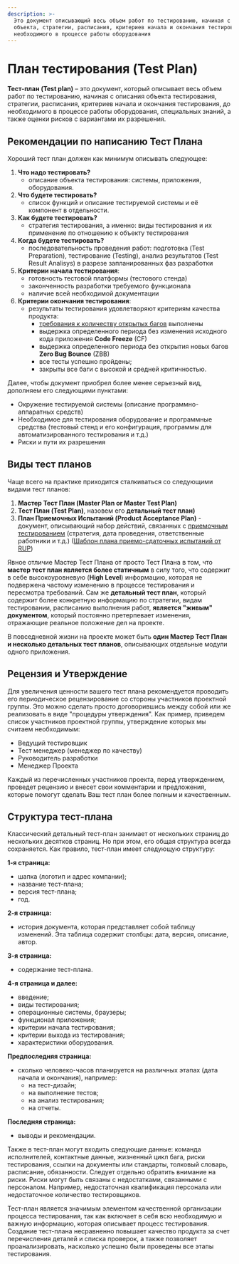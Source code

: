 ```yaml
---
description: >-
  Это документ описывающий весь объем работ по тестированию, начиная с описания
  объекта, стратегии, расписания, критериев начала и окончания тестирования, до
  необходимого в процессе работы оборудования
---
```


# План тестирования \(Test Plan\)

 **Тест-план \(Test plan\)** – это документ, который описывает весь объем работ по тестированию, начиная с описания объекта тестирования, стратегии, расписания, критериев начала и окончания тестирования, до необходимого в процессе работы оборудования, специальных знаний, а также оценки рисков с вариантами их разрешения.

## Рекомендации по написанию Тест Плана

Хороший тест план должен как минимум описывать следующее:

1. **Что надо тестировать?**
   * описание объекта тестирования: системы, приложения, оборудования.
2. **Что будете тестировать?**
   * список функций и описание тестируемой системы и её компонент в отдельности.
3. **Как будете тестировать?**
   * стратегия тестирования, а именно: виды тестирования и их применение по отношению к объекту тестирования
4. **Когда будете тестировать?**
   * последовательность проведения работ: подготовка \(Test Preparation\), тестирование \(Testing\), анализ результатов \(Test Result Analisys\) в разрезе запланированных фаз разработки
5. **Критерии начала тестирования**:
   * готовность тестовой платформы \(тестового стенда\)
   * законченность разработки требуемого функционала
   * наличие всей необходимой документации
6. **Критерии окончания тестирования**:
   * результаты тестирования удовлетворяют критериям качества продукта:
     * [требования к количеству открытых багов](http://www.protesting.ru/testing/bugpriority.html#openbugsreq) выполнены
     * выдержка определенного периода без изменения исходного кода приложения **Code Freeze** \(CF\)
     * выдержка определенного периода без открытия новых багов **Zero Bug Bounce** \(ZBB\)
     * все тесты успешно пройдены;
     * закрыты все баги с высокой и средней критичностью.

  Далее, чтобы документ приобрел более менее серьезный вид, дополняем его следующими пунктами:

* Окружение тестируемой системы \(описание программно-аппаратных средств\)
* Необходимое для тестирования оборудование и программные средства \(тестовый стенд и его конфигурация, программы для автоматизированного тестирования и т.д.\)
* Риски и пути их разрешения

## Виды тест планов

Чаще всего на практике приходится сталкиваться со следующими видами тест планов:

1. **Мастер Тест План \(Master Plan or Master Test Plan\)**
2. **Тест План \(Test Plan\)**, назовем его **детальный тест план\)**
3. **План Приемочных Испытаний \(Product Acceptance Plan\)** - документ, описывающий набор действий, связанных с [приемочным тестированием](http://www.protesting.ru/testing/levels/acceptance.html) \(стратегия, дата проведения, ответственные работники и т.д.\) \([Шаблон плана приемо-сдаточных испытаний от RUP](http://www.protesting.ru/documentation/product_acceptance_plan_rup.zip)\)

Явное отличие Мастер Тест Плана от просто Тест Плана в том, что **мастер тест план является более статичным** в силу того, что содержит в себе высокоуровневую \(**High Level**\) информацию, которая не подвержена частому изменению в процессе тестирования и пересмотра требований. Сам же **детальный тест план**, который содержит более конкретную информацию по стратегии, видам тестировании, расписанию выполнения работ, **является "живым" документом**, который постоянно претерпевает изменения, отражающие реальное положение дел на проекте.

В повседневной жизни на проекте может быть **один Мастер Тест План и несколько детальных тест планов**, описывающих отдельные модули одного приложения.

## Рецензия и Утверждение

Для увеличения ценности вашего тест плана рекомендуется проводить его периодическое рецензирование со стороны участников проектной группы. Это можно сделать просто договорившись между собой или же реализовать в виде "процедуры утверждения". Как пример, приведем список участников проектной группы, утверждение которых мы считаем необходимым:

* Ведущий тестировщик
* Тест менеджер \(менеджер по качеству\)
* Руководитель разработки
* Менеджер Проекта

Каждый из перечисленных участников проекта, перед утверждением, проведет рецензию и внесет свои комментарии и предложения, которые помогут сделать Ваш тест план более полным и качественным.

## Структура тест-плана

Классический детальный тест-план занимает от нескольких страниц до нескольких десятков страниц. Но при этом, его общая структура всегда сохраняется. Как правило, тест-план имеет следующую структуру:

**1-я страница:**

* шапка \(логотип и адрес компании\);
* название тест-плана;
* версия тест-плана;
* год.

**2-я страница:**

* история документа, которая представляет собой таблицу изменений. Эта таблица содержит столбцы: дата, версия, описание, автор.

**3-я страница:**

* содержание тест-плана.

**4-я страница и далее:**

* введение;
* виды тестирования; 
* операционные системы, браузеры;
* функционал приложения;
* критерии начала тестирования; 
* критерии выхода из тестирования; 
* характеристики оборудования.

**Предпоследняя страница:**

* сколько человеко-часов планируется на различных этапах \(дата начала и окончания\), например:
  * на тест-дизайн;
  * на выполнение тестов;
  * на анализ тестирования;
  * на отчеты.

**Последняя страница:**

* выводы и рекомендации.

Также в тест-план могут входить следующие данные: команда исполнителей, контактные данные, жизненный цикл бага, риски тестирования, ссылки на документы или стандарты, толковый словарь, расписание, обязанности. Следует отдельно обратить внимание на риски. Риски могут быть связаны с недостатками, связанными с персоналом. Например, недостаточная квалификация персонала или недостаточное количество тестировщиков.

Тест-план является значимым элементом качественной организации процесса тестирования, так как включает в себя всю необходимую и важную информацию, которая описывает процесс тестирования. Создание тест-плана несравненно повышает качество продукта за счет перечисления деталей и списка проверок, а также позволяет проанализировать, насколько успешно были проведены все этапы тестирования.

